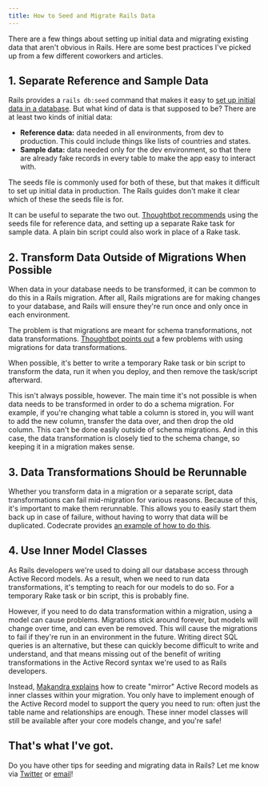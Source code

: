 ```yaml
---
title: How to Seed and Migrate Rails Data
---
```


There are a few things about setting up initial data and migrating existing data that aren't obvious in Rails. Here are some best practices I've picked up from a few different coworkers and articles.

## 1. Separate Reference and Sample Data

Rails provides a `rails db:seed` command that makes it easy to [set up initial data in a database](http://guides.rubyonrails.org/active_record_migrations.html#migrations-and-seed-data). But what kind of data is that supposed to be? There are at least two kinds of initial data:

* **Reference data:** data needed in all environments, from dev to production. This could include things like lists of countries and states.
* **Sample data:** data needed only for the dev environment, so that there are already fake records in every table to make the app easy to interact with.

The seeds file is commonly used for both of these, but that makes it difficult to set up initial data in production. The Rails guides don't make it clear which of these the seeds file is for.

It can be useful to separate the two out. [Thoughtbot recommends](https://robots.thoughtbot.com/data-migrations-in-rails) using the seeds file for reference data, and setting up a separate Rake task for sample data. A plain bin script could also work in place of a Rake task.

## 2. Transform Data Outside of Migrations When Possible

When data in your database needs to be transformed, it can be common to do this in a Rails migration. After all, Rails migrations are for making changes to your database, and Rails will ensure they're run once and only once in each environment.

The problem is that migrations are meant for schema transformations, not data transformations. [Thoughtbot points out](https://robots.thoughtbot.com/data-migrations-in-rails) a few problems with using migrations for data transformations.

When possible, it's better to write a temporary Rake task or bin script to transform the data, run it when you deploy, and then remove the task/script afterward.

This isn't always possible, however. The main time it's not possible is when data needs to be transformed in order to do a schema migration. For example, if you're changing what table a column is stored in, you will want to add the new column, transfer the data over, and then drop the old column. This can't be done easily outside of schema migrations. And in this case, the data transformation is closely tied to the schema change, so keeping it in a migration makes sense.

## 3. Data Transformations Should be Rerunnable

Whether you transform data in a migration or a separate script, data transformations can fail mid-migration for various reasons. Because of this, it's important to make them rerunnable. This allows you to easily start them back up in case of failure, without having to worry that data will be duplicated. Codecrate provides [an example of how to do this](http://codecrate.com/2014/09/using-rails-migrations-to-manipulate-data.html).

## 4. Use Inner Model Classes

As Rails developers we're used to doing all our database access through Active Record models. As a result, when we need to run data transformations, it's tempting to reach for our models to do so. For a temporary Rake task or bin script, this is probably fine.

However, if you need to do data transformation within a migration, using a model can cause problems. Migrations stick around forever, but models will change over time, and can even be removed. This will cause the migrations to fail if they're run in an environment in the future. Writing direct SQL queries is an alternative, but these can quickly become difficult to write and understand, and that means missing out of the benefit of writing transformations in the Active Record syntax we're used to as Rails developers.

Instead, [Makandra explains](http://blog.makandra.com/2010/03/how-to-use-models-in-your-migrations-without-killing-kittens/) how to create "mirror" Active Record models as inner classes within your migration. You only have to implement enough of the Active Record model to support the query you need to run: often just the table name and relationships are enough. These inner model classes will still be available after your core models change, and you're safe!

## That's what I've got.

Do you have other tips for seeding and migrating data in Rails? Let me know via [Twitter](https://twitter.com/CodingItWrong) or [email](me@codingitwrong.com)!
